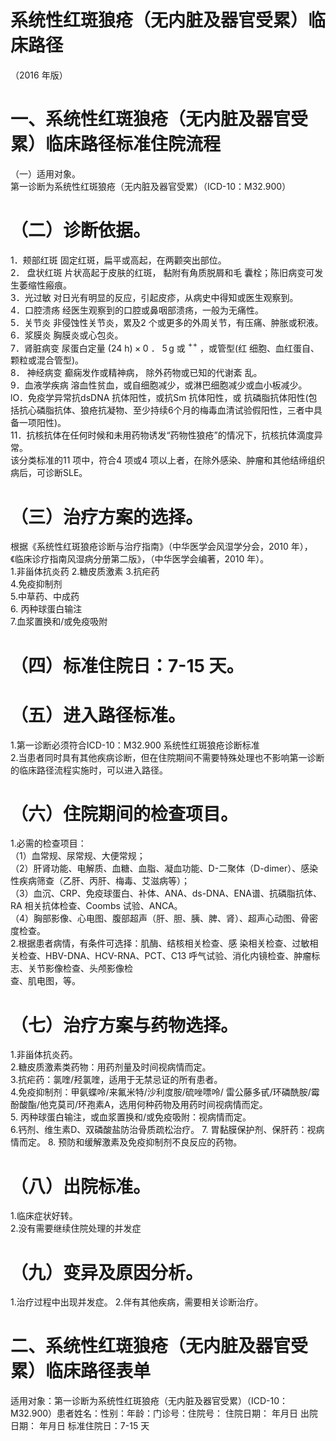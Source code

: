 # 系统性红斑狼疮（无内脏及器官受累）临床路径  
（2016 年版）  
# 一、系统性红斑狼疮（无内脏及器官受累）临床路径标准住院流程  
（一）适用对象。  
第一诊断为系统性红斑狼疮（无内脏及器官受累）（ICD-10：M32.900）  
# （二）诊断依据。  
1．颊部红斑 固定红斑，扁平或高起，在两颧突出部位。  
2． 盘状红斑 片状高起于皮肤的红斑， 黏附有角质脱屑和毛 囊栓；陈旧病变可发生萎缩性瘢痕。  
3．光过敏 对日光有明显的反应，引起皮疹，从病史中得知或医生观察到。  
4．口腔溃疡 经医生观察到的口腔或鼻咽部溃疡，一般为无痛性。  
5．关节炎 非侵蚀性关节炎，累及2 个或更多的外周关节，有压痛、肿胀或积液。  
6．浆膜炎 胸膜炎或心包炎。  
7．肾脏病变 尿蛋白定量 $(24\mathrm{~h)}\times0$ ． $5\,\mathrm{\textrm{g}}$ 或 $^{++}$ ，或管型(红 细胞、血红蛋自、颗粒或混合管型)。  
8． 神经病变 癫痫发作或精神病， 除外药物或已知的代谢紊 乱。  
9．血液学疾病 溶血性贫血，或自细胞减少，或淋巴细胞减少或血小板减少。  
lO．免疫学异常抗dsDNA 抗体阳性，或抗Sm 抗体阳性，或 抗磷脂抗体阳性(包括抗心磷脂抗体、狼疮抗凝物、至少持续6个月的梅毒血清试验假阳性，三者中具备一项阳性)。  
11．抗核抗体在任何时候和未用药物诱发“药物性狼疮”的情况下，抗核抗体滴度异常。  
该分类标准的11 项中，符合4 项或4 项以上者，在除外感染、肿瘤和其他结缔组织病后，可诊断SLE。  
# （三）治疗方案的选择。  
根据《系统性红斑狼疮诊断与治疗指南》（中华医学会风湿学分会，2010 年），《临床诊疗指南风湿病分册第二版》，（中华医学会编著，2010 年）。  
1.非甾体抗炎药 2.糖皮质激素 3.抗疟药  
4.免疫抑制剂  
5.中草药、中成药  
6. 丙种球蛋白输注  
7.血浆置换和/或免疫吸附  
# （四）标准住院日：7-15 天。  
# （五）进入路径标准。  
1.第一诊断必须符合ICD-10：M32.900 系统性红斑狼疮诊断标准  
2.当患者同时具有其他疾病诊断，但在住院期间不需要特殊处理也不影响第一诊断的临床路径流程实施时，可以进入路径。  
# （六）住院期间的检查项目。  
1.必需的检查项目：  
（1）血常规、尿常规、大便常规；  
（2）肝肾功能、电解质、血糖、血脂、凝血功能、D-二聚体（D-dimer）、感染性疾病筛查（乙肝、丙肝、梅毒、艾滋病等）；  
（3）血沉、CRP、免疫球蛋白、补体、ANA、ds-DNA、ENA谱、抗磷脂抗体、RA 相关抗体检查、Coombs 试验、ANCA。  
（4）胸部影像、心电图、腹部超声（肝、胆、胰、脾、肾）、超声心动图、骨密度检查。  
2.根据患者病情，有条件可选择：肌酶、结核相关检查、感 染相关检查、过敏相关检查、HBV-DNA、HCV-RNA、PCT、C13 呼气试验、消化内镜检查、肿瘤标志、关节影像检查、头颅影像检  
查、肌电图，等。  
# （七）治疗方案与药物选择。  
1.非甾体抗炎药。  
2.糖皮质激素类药物：用药剂量及时间视病情而定。  
3.抗疟药：氯喹/羟氯喹，适用于无禁忌证的所有患者。  
4.免疫抑制剂：甲氨蝶呤/来氟米特/沙利度胺/硫唑嘌呤/ 雷公藤多甙/环磷酰胺/霉酚酸酯/他克莫司/环孢素A，选用何种药物及用药时间视病情而定。  
5. 丙种球蛋白输注，或血浆置换和/或免疫吸附：视病情而定。  
6.钙剂、维生素D、双磷酸盐防治骨质疏松治疗。 7. 胃黏膜保护剂、保肝药：视病情而定。 8. 预防和缓解激素及免疫抑制剂不良反应的药物。  
# （八）出院标准。  
1.临床症状好转。  
2.没有需要继续住院处理的并发症  
# （九）变异及原因分析。  
1.治疗过程中出现并发症。 2.伴有其他疾病，需要相关诊断治疗。  
# 二、系统性红斑狼疮（无内脏及器官受累）临床路径表单  
适用对象：第一诊断为系统性红斑狼疮（无内脏及器官受累）（ICD-10：M32.900）患者姓名：性别：年龄：门诊号：住院号： 住院日期： 年月日  出院日期： 年月日   标准住院日：7-15 天  
